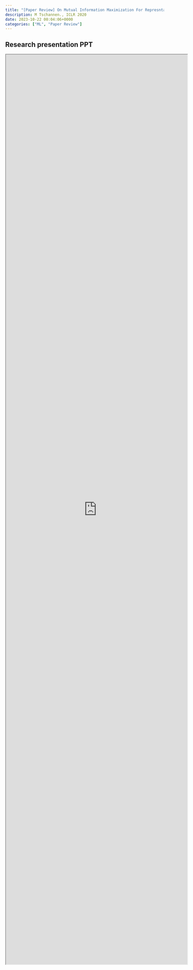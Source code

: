 ```yaml
---
title: "[Paper Review] On Mutual Information Maximization For Represntation Learning" 
description: M Tschannen., ICLR 2020
date: 2023-10-22 00:04:06+0000
categories: ["ML", "Paper Review"]
---
```



## Research presentation PPT 

<iframe src="https://kaistackr-my.sharepoint.com/personal/krait_kaist_ac_kr/_layouts/15/Doc.aspx?sourcedoc={180455ab-d18e-4064-8ee0-76550b4150cf}&amp;action=embedview&amp;wdAr=1.7777777777777777" style="display:block; width:60vw; height: 72vh"></iframe>

